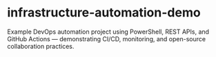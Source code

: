 # infrastructure-automation-demo
Example DevOps automation project using PowerShell, REST APIs, and GitHub Actions — demonstrating CI/CD, monitoring, and open-source collaboration practices.
